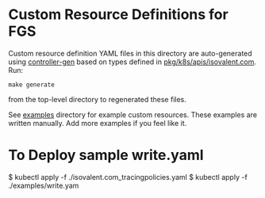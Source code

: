# Custom Resource Definitions for FGS

Custom resource definition YAML files in this directory are auto-generated
using [controller-gen](https://book.kubebuilder.io/reference/controller-gen.html)
based on types defined in [pkg/k8s/apis/isovalent.com](../pkg/k8s/apis/isovalent.com).
Run:

    make generate

from the top-level directory to regenerated these files.

See [examples](examples) directory for example custom resources. These
examples are written manually. Add more examples if you feel like it.

# To Deploy sample write.yaml

$ kubectl apply -f ./isovalent.com_tracingpolicies.yaml
$ kubectl apply -f ./examples/write.yam
